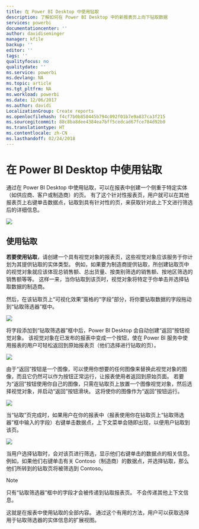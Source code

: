 ```yaml
---
title: 在 Power BI Desktop 中使用钻取
description: 了解如何在 Power BI Desktop 中的新报表页上向下钻取数据
services: powerbi
documentationcenter: ''
author: davidiseminger
manager: kfile
backup: ''
editor: ''
tags: ''
qualityfocus: no
qualitydate: ''
ms.service: powerbi
ms.devlang: NA
ms.topic: article
ms.tgt_pltfrm: NA
ms.workload: powerbi
ms.date: 12/06/2017
ms.author: davidi
LocalizationGroup: Create reports
ms.openlocfilehash: f4cf7b0b850445b794c092f01b7e9a837ca3f215
ms.sourcegitcommit: 88c8ba8dee4384ea7bff5cedcad67fce784d92b0
ms.translationtype: HT
ms.contentlocale: zh-CN
ms.lasthandoff: 02/24/2018
---
```

# <a name="use-drillthrough-in-power-bi-desktop"></a>在 Power BI Desktop 中使用钻取
通过在 Power BI Desktop 中使用钻取，可以在报表中创建一个侧重于特定实体（如供应商、客户或制造商）的页。 有了这个针对性报表页，用户就可以在其他报表页上右键单击数据点，钻取到具有针对性的页，来获取针对此上下文进行筛选后的详细信息。

![](media/desktop-drillthrough/drillthrough_01.png)

## <a name="using-drillthrough"></a>使用钻取
**若要使用钻取**，请创建一个具有视觉对象的报表页，这些视觉对象应该服务于你计划为其提供钻取的实体类型。 例如，如果要为制造商提供钻取，所创建钻取页中的视觉对象就应该体现总销售额、总出货量、按类别筛选的销售额、按地区筛选的销售额等等。 这样一来，当你钻取到该页时，视觉对象将特定于你单击并选择钻取数据的制造商。

然后，在该钻取页上“可视化效果”窗格的“字段”部分，将你要钻取数据的字段拖动到“钻取筛选器”框中。

![](media/desktop-drillthrough/drillthrough_02.png)

将字段添加到“钻取筛选器”框中后，Power BI Desktop 会自动创建“返回”按钮视觉对象。 该视觉对象在已发布的报表中变成一个按钮，使在 Power BI 服务中使用报表的用户可轻松返回到原始报表页（他们选择进行钻取的页）。

![](media/desktop-drillthrough/drillthrough_03.png)

由于“返回”按钮是一个图像，可以使用你想要的任何图像来替换此视觉对象的图像，而且它仍然可以作为按钮正常运行，让报表使用者返回到原始页面。 若要为“返回”按钮使用你自己的图像，只需在钻取页上放置一个图像视觉对象，然后选择视觉对象，并启动“返回”按钮滑块。 这将使你的图像作为“返回”按钮运行。

![](media/desktop-drillthrough/drillthrough_05.png)

当“钻取”页完成时，如果用户在你的报表中（报表使用你在钻取页上“钻取筛选器”框中输入的字段）右键单击数据点，上下文菜单会随即出现，以便用户钻取到该页。

![](media/desktop-drillthrough/drillthrough_04.png)

当用户选择钻取时，会对该页进行筛选，显示他们右键单击的数据点的相关信息。 例如，如果他们右键单击有关 Contoso（制造商）的数据点，并选择钻取，那么他们所转到的钻取页将被筛选到 Contoso。

> [!NOTE]
> 只有“钻取筛选器”框中的字段才会被传递到钻取报表页。 不会传递其他上下文信息。
> 
> 

这就是在报表中使用钻取的全部内容。 通过这个有用的方法，用户可以获取选择用于钻取筛选器的实体信息的扩展视图。

